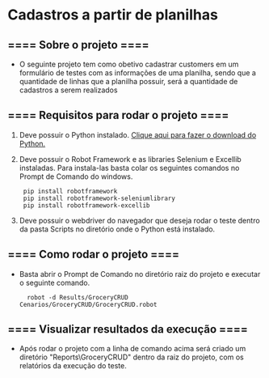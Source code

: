 # Cadastros a partir de planilhas

## ==== Sobre o projeto ====
- O seguinte projeto tem como obetivo cadastrar customers em um formulário de testes com as informações de uma planilha, sendo que a quantidade de linhas que a planilha possuir, será a quantidade de cadastros a serem realizados

## ==== Requisitos para rodar o projeto ====
1. Deve possuir o Python instalado. <a href='https://www.python.org/downloads/'>Clique aqui para fazer o download do Python.</a>
2. Deve possuir o Robot Framework e as libraries Selenium e Excellib instaladas. Para instala-las basta colar os seguintes comandos no Prompt de Comando do windows.

        pip install robotframework
        pip install robotframework-seleniumlibrary
        pip install robotframework-excellib

3. Deve possuir o webdriver do navegador que deseja rodar o teste dentro da pasta Scripts no diretório onde o Python está instalado. 

## ==== Como rodar o projeto ====
- Basta abrir o Prompt de Comando no diretório raiz do projeto e executar o seguinte comando.

        robot -d Results/GroceryCRUD Cenarios/GroceryCRUD/GroceryCRUD.robot

## ==== Visualizar resultados da execução ====
- Após rodar o projeto com a linha de comando acima será criado um diretório "Reports\GroceryCRUD" dentro da raiz do projeto, com os relatórios da execução do teste.
